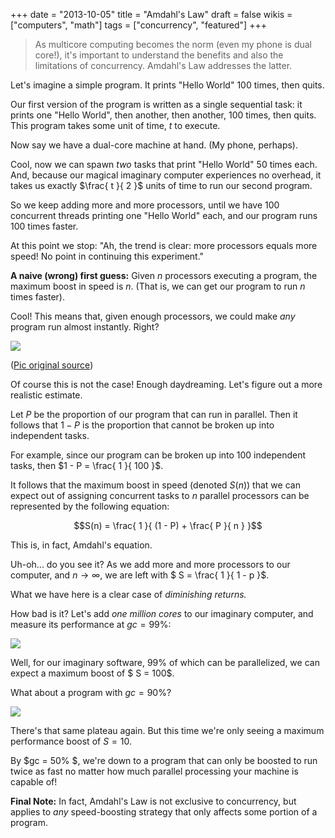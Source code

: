 +++
date = "2013-10-05"
title = "Amdahl's Law"
draft = false
wikis = ["computers", "math"]
tags = ["concurrency", "featured"]
+++

> As multicore computing becomes the norm (even my phone is dual core!), it's important to understand the benefits and also the limitations of concurrency. Amdahl's Law addresses the latter.

Let's imagine a simple program. It prints "Hello World" 100 times, then quits.

Our first version of the program is written as a single sequential task: it prints one "Hello World", then another, then another, 100 times, then quits.  This program takes some unit of time, $t$ to execute.

Now say we have a dual-core machine at hand. (My phone, perhaps).

Cool, now we can spawn *two* tasks that print "Hello World" 50 times each. And, because our magical imaginary computer experiences no overhead, it takes us exactly $\frac{ t }{ 2 }$ units of time to run our second program.

So we keep adding more and more processors, until we have 100 concurrent threads printing one "Hello World" each, and our program runs 100 times faster.

At this point we stop: "Ah, the trend is clear: more processors equals more speed! No point in continuing this experiment."

**A naive (wrong) first guess:** Given $n$ processors executing a program, the maximum boost in speed is $n$. (That is, we can get our program to run $n$ times faster).

Cool! This means that, given enough processors, we could make *any* program run almost instantly. Right?

![](/img/more_cores.jpg)

([Pic original source](http://forums.pureoverclock.com/amd/21809-rumor-mill-amd-iv-x12-170-12-cores-24mb-cache-6ghz-2.html#post169754))

Of course this is not the case! Enough daydreaming. Let's figure out a more <!--more--> realistic estimate.

Let $P$ be the proportion of our program that can run in parallel. Then it follows that $1 - P$ is the proportion that cannot be broken up into independent tasks.

For example, since our program can be broken up into 100 independent tasks, then $1 - P = \frac{ 1 }{ 100 }$.

It follows that the maximum boost in speed (denoted $S(n)$) that we can expect out of assigning concurrent tasks to $n$ parallel processors can be represented by the following equation:

$$S(n) = \frac{ 1 }{ (1 - P) + \frac{ P }{ n } }$$

This is, in fact, Amdahl's equation.

Uh-oh... do you see it? As we add more and more processors to our computer, and $n \to \infty$, we are left with $ S =  \frac{ 1 }{ 1 - p }$.

What we have here is a clear case of *diminishing returns.*

How bad is it?  Let's add *one million cores* to our imaginary computer, and measure its performance at $gc = 99\%$:

![](/img/99pc.gif)

Well, for our imaginary software, 99% of which can be parallelized, we can expect a maximum boost of $ S = 100$.

What about a program with $gc = 90\%$?

![](/img/90pc.gif)

There's that same plateau again. But this time we're only seeing a maximum performance boost of $S = 10$.

By $gc = 50\% $, we're down to a program that can only be boosted to run twice as fast no matter how much parallel processing your machine is capable of!

**Final Note:** In fact, Amdahl's Law is not exclusive to concurrency, but applies to *any* speed-boosting strategy that only affects some portion of a program.
